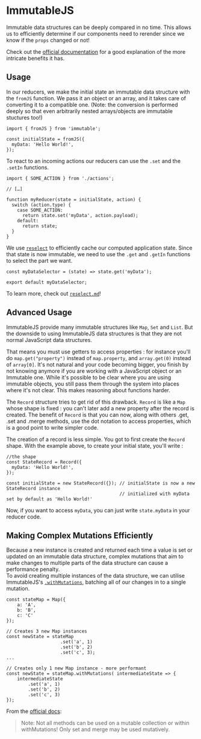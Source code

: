 # ImmutableJS

Immutable data structures can be deeply compared in no time. This allows us to
efficiently determine if our components need to rerender since we know if the
`props` changed or not!

Check out the [official documentation](https://facebook.github.io/immutable-js/)
for a good explanation of the more intricate benefits it has.

## Usage

In our reducers, we make the initial state an immutable data structure with the
`fromJS` function. We pass it an object or an array, and it takes care of
converting it to a compatible one. (Note: the conversion is performed deeply so
that even arbitrarily nested arrays/objects are immutable stuctures too!)

```JS
import { fromJS } from 'immutable';

const initialState = fromJS({
  myData: 'Hello World!',
});
```

To react to an incoming actions our reducers can use the `.set` and the `.setIn`
functions.

```JS
import { SOME_ACTION } from './actions';

// […]

function myReducer(state = initialState, action) {
  switch (action.type) {
    case SOME_ACTION:
      return state.set('myData', action.payload);
    default:
      return state;
  }
}
```

We use [`reselect`](./reselect.md) to efficiently cache our computed application
state. Since that state is now immutable, we need to use the `.get` and `.getIn`
functions to select the part we want.

```JS
const myDataSelector = (state) => state.get('myData');

export default myDataSelector;
```

To learn more, check out [`reselect.md`](reselect.md)!

## Advanced Usage

ImmutableJS provide many immutable structures like `Map`, `Set` and `List`. But the  downside to using ImmutableJS data structures is that they are not normal JavaScript data structures. 

That means you must use getters to access properties : for instance you'll do `map.get("property")` instead of `map.property`, and `array.get(0)` instead of `array[0]`. It's not natural and your code becoming bigger, you finish by not knowing anymore if you are working with a JavaScript object or an Immutable one. While it's possible to be clear where you are using immutable objects, you still pass them through the system into places where it's not clear. This makes reasoning about functions harder.

The `Record` structure tries to get rid of this drawback. `Record` is like a `Map` whose shape is fixed : you can't later add a new property after the record is created. The benefit of `Record` is that you can now, along with others .get, .set and .merge methods, use the dot notation to access properties, which is a good point to write simpler code.

The creation of a record is less simple. You got to first create the `Record` shape. With the example above, to create your initial state, you'll write :

```JS
//the shape
const StateRecord = Record({
  myData: 'Hello World!',
});

const initialState = new StateRecord({}); // initialState is now a new StateRecord instance
                                          // initialized with myData set by default as 'Hello World!'
```

Now, if you want to access `myData`, you can just write `state.myData` in your reducer code.

## Making Complex Mutations Efficiently

Because a new instance is created and returned each time a value is set or updated on an immutable data structure, complex mutations that aim to make changes to multiple parts of the data structure can cause a performance penalty.  
To avoid creating multiple instances of the data structure, we can utilise ImmutableJS's [`.withMutations`](https://facebook.github.io/immutable-js/docs/#/Map/withMutations), batching all of our changes in to a single mutation.

```JS
const stateMap = Map({
    a: 'A',
    b: 'B',
    c: 'C'
});

// Creates 3 new Map instances
const newState = stateMap
					.set('a', 1)
					.set('b', 2)
					.set('c', 3);
...

// Creates only 1 new Map instance - more performant
const newState = stateMap.withMutations( intermediateState => {
	intermediateState
		.set('a', 1)
		.set('b', 2)
		.set('c', 3)
});				
```

From the [official docs](https://facebook.github.io/immutable-js/docs/#/Map/withMutations): 
> Note: Not all methods can be used on a mutable collection or within withMutations! Only set and merge may be used mutatively.
